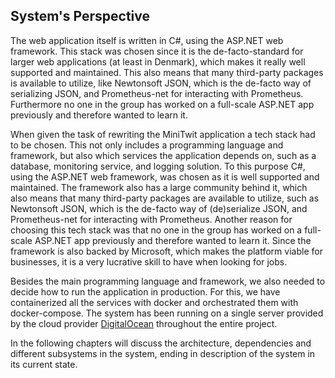## System's Perspective

The web application itself is written in C#, using the ASP.NET web framework. 
This stack was chosen since it is the de-facto-standard for larger web applications (at least in Denmark), which makes it really well supported and maintained. This also means that many third-party packages is available to utilize, like Newtonsoft JSON, which is the de-facto way of serializing JSON, and Prometheus-net for interacting with Prometheus.
Furthermore no one in the group has worked on a full-scale ASP.NET app previously and therefore wanted to learn it. 

When given the task of rewriting the MiniTwit application a tech stack had to be chosen. 
This not only includes a programming language and framework, but also which services the application depends on, such as a database, monitoring service, and logging solution.
To this purpose C#, using the ASP.NET web framework, was chosen as it is well supported and maintained. 
The framework also has a large community behind it, which also means that many third-party packages are available to utilize, such as Newtonsoft JSON, which is the de-facto way of (de)serialize JSON, and Prometheus-net for interacting with Prometheus.
Another reason for choosing this tech stack was that no one in the group has worked on a full-scale ASP.NET app previously and therefore wanted to learn it. 
Since the framework is also backed by Microsoft, which makes the platform viable for businesses, it is a very lucrative skill to have when looking for jobs.

Besides the main programming language and framework, we also needed to decide how to run the application in production.
For this, we have containerized all the services with docker and orchestrated them with docker-compose.
The system has been running on a single server provided by the cloud provider [DigitalOcean](https://www.digitalocean.com/) throughout the entire project.


In the following chapters will discuss the architecture, dependencies and different subsystems in the system, ending in description of the system in its current state.